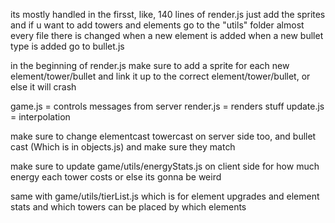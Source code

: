 its mostly handled in the firsst, like, 140 lines of render.js
just add the sprites
and if u want to add towers and elements go to the "utils" folder
almost every file there is changed when a new element is added
when a new bullet type is added go to bullet.js

in the beginning of render.js make sure to add a sprite for each new element/tower/bullet and link it up to the correct element/tower/bullet, or else it will crash

game.js = controls messages from server
render.js = renders stuff
update.js = interpolation

make sure to change elementcast towercast on server side too, and bullet cast (Which is in objects.js) and make sure they match

make sure to update game/utils/energyStats.js on client side for how much energy each tower costs or else its gonna be weird

same with game/utils/tierList.js which is for element upgrades and element stats and which towers can be placed by which elements